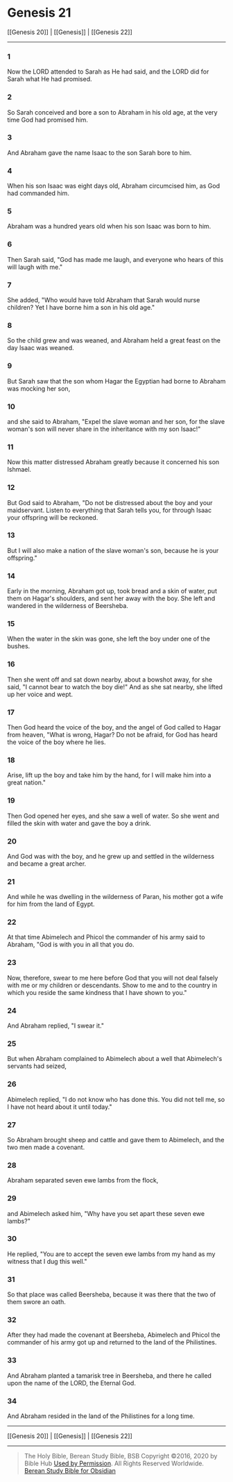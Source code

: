 # Genesis 21

[[Genesis 20]] | [[Genesis]] | [[Genesis 22]]

---

### 1
Now the LORD attended to Sarah as He had said, and the LORD did for Sarah what He had promised.

### 2
So Sarah conceived and bore a son to Abraham in his old age, at the very time God had promised him.

### 3
And Abraham gave the name Isaac to the son Sarah bore to him.

### 4
When his son Isaac was eight days old, Abraham circumcised him, as God had commanded him.

### 5
Abraham was a hundred years old when his son Isaac was born to him.

### 6
Then Sarah said, "God has made me laugh, and everyone who hears of this will laugh with me."

### 7
She added, "Who would have told Abraham that Sarah would nurse children? Yet I have borne him a son in his old age."

### 8
So the child grew and was weaned, and Abraham held a great feast on the day Isaac was weaned.

### 9
But Sarah saw that the son whom Hagar the Egyptian had borne to Abraham was mocking her son,

### 10
and she said to Abraham, "Expel the slave woman and her son, for the slave woman's son will never share in the inheritance with my son Isaac!"

### 11
Now this matter distressed Abraham greatly because it concerned his son Ishmael.

### 12
But God said to Abraham, "Do not be distressed about the boy and your maidservant. Listen to everything that Sarah tells you, for through Isaac your offspring will be reckoned.

### 13
But I will also make a nation of the slave woman's son, because he is your offspring."

### 14
Early in the morning, Abraham got up, took bread and a skin of water, put them on Hagar's shoulders, and sent her away with the boy. She left and wandered in the wilderness of Beersheba.

### 15
When the water in the skin was gone, she left the boy under one of the bushes.

### 16
Then she went off and sat down nearby, about a bowshot away, for she said, "I cannot bear to watch the boy die!" And as she sat nearby, she lifted up her voice and wept.

### 17
Then God heard the voice of the boy, and the angel of God called to Hagar from heaven, "What is wrong, Hagar? Do not be afraid, for God has heard the voice of the boy where he lies.

### 18
Arise, lift up the boy and take him by the hand, for I will make him into a great nation."

### 19
Then God opened her eyes, and she saw a well of water. So she went and filled the skin with water and gave the boy a drink.

### 20
And God was with the boy, and he grew up and settled in the wilderness and became a great archer.

### 21
And while he was dwelling in the wilderness of Paran, his mother got a wife for him from the land of Egypt.

### 22
At that time Abimelech and Phicol the commander of his army said to Abraham, "God is with you in all that you do.

### 23
Now, therefore, swear to me here before God that you will not deal falsely with me or my children or descendants. Show to me and to the country in which you reside the same kindness that I have shown to you."

### 24
And Abraham replied, "I swear it."

### 25
But when Abraham complained to Abimelech about a well that Abimelech's servants had seized,

### 26
Abimelech replied, "I do not know who has done this. You did not tell me, so I have not heard about it until today."

### 27
So Abraham brought sheep and cattle and gave them to Abimelech, and the two men made a covenant.

### 28
Abraham separated seven ewe lambs from the flock,

### 29
and Abimelech asked him, "Why have you set apart these seven ewe lambs?"

### 30
He replied, "You are to accept the seven ewe lambs from my hand as my witness that I dug this well."

### 31
So that place was called Beersheba, because it was there that the two of them swore an oath.

### 32
After they had made the covenant at Beersheba, Abimelech and Phicol the commander of his army got up and returned to the land of the Philistines.

### 33
And Abraham planted a tamarisk tree in Beersheba, and there he called upon the name of the LORD, the Eternal God.

### 34
And Abraham resided in the land of the Philistines for a long time.

---

[[Genesis 20]] | [[Genesis]] | [[Genesis 22]]

---

> The Holy Bible, Berean Study Bible, BSB
> Copyright &copy;2016, 2020 by Bible Hub
> [Used by Permission](https://berean.bible/terms.htm). All Rights Reserved Worldwide.
> [Berean Study Bible for Obsidian](https://github.com/gapmiss/berean-study-bible-for-obsidian)

